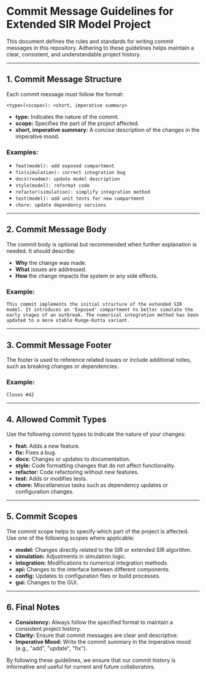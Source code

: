 # Commit Message Guidelines for Extended SIR Model Project

This document defines the rules and standards for writing commit messages in this repository. Adhering to these guidelines helps maintain a clear, consistent, and understandable project history.

---

## 1. Commit Message Structure

Each commit message must follow the format:

`<type>(<scope>): <short, imperative summary>`

- **type:** Indicates the nature of the commit.
- **scope:** Specifies the part of the project affected.
- **short, imperative summary:** A concise description of the changes in the imperative mood.

### Examples:
- `feat(model): add exposed compartment`
- `fix(simulation): correct integration bug`
- `docs(readme): update model description`
- `style(model): reformat code`
- `refactor(simulation): simplify integration method`
- `test(model): add unit tests for new compartment`
- `chore: update dependency versions`

---

## 2. Commit Message Body

The commit body is optional but recommended when further explanation is needed. It should describe:

- **Why** the change was made.
- **What** issues are addressed.
- **How** the change impacts the system or any side effects.

### Example:

`This commit implements the initial structure of the extended SIR model.
It introduces an 'Exposed' compartment to better simulate the early stages of an outbreak.
The numerical integration method has been updated to a more stable Runge-Kutta variant.`

---

## 3. Commit Message Footer

The footer is used to reference related issues or include additional notes, such as breaking changes or dependencies.

### Example:

`Closes #42`

---

## 4. Allowed Commit Types

Use the following commit types to indicate the nature of your changes:

- **feat:** Adds a new feature.
- **fix:** Fixes a bug.
- **docs:** Changes or updates to documentation.
- **style:** Code formatting changes that do not affect functionality.
- **refactor:** Code refactoring without new features.
- **test:** Adds or modifies tests.
- **chore:** Miscellaneous tasks such as dependency updates or configuration changes.

---

## 5. Commit Scopes

The commit scope helps to specify which part of the project is affected. Use one of the following scopes where applicable:

- **model:** Changes directly related to the SIR or extended SIR algorithm.
- **simulation:** Adjustments in simulation logic.
- **integration:** Modifications to numerical integration methods.
- **api:** Changes to the interface between different components.
- **config:** Updates to configuration files or build processes.
- **gui:** Changes to the GUI.

---

## 6. Final Notes

- **Consistency:** Always follow the specified format to maintain a consistent project history.
- **Clarity:** Ensure that commit messages are clear and descriptive.
- **Imperative Mood:** Write the commit summary in the imperative mood (e.g., "add", "update", "fix").

By following these guidelines, we ensure that our commit history is informative and useful for current and future collaborators.